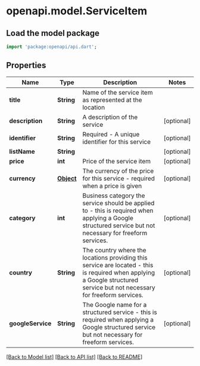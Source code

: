 # openapi.model.ServiceItem

## Load the model package
```dart
import 'package:openapi/api.dart';
```

## Properties
Name | Type | Description | Notes
------------ | ------------- | ------------- | -------------
**title** | **String** | Name of the service item as represented at the location | 
**description** | **String** | A description of the service | [optional] 
**identifier** | **String** | Required - A unique identifier for this service | [optional] 
**listName** | **String** |  | [optional] 
**price** | **int** | Price of the service item | [optional] 
**currency** | [**Object**](.md) | The currency of the price for this service - required when a price is given | [optional] 
**category** | **int** | Business category the service should be applied to - this is required when applying a Google structured service but not necessary for freeform services. | [optional] 
**country** | **String** | The country where the locations providing this service are located - this is required when applying a Google structured service but not necessary for freeform services.  | [optional] 
**googleService** | **String** | The Google name for a structured service - this is required when applying a Google structured service but not necessary for freeform services. | [optional] 

[[Back to Model list]](../README.md#documentation-for-models) [[Back to API list]](../README.md#documentation-for-api-endpoints) [[Back to README]](../README.md)


